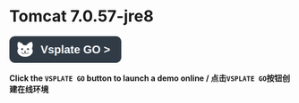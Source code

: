 # Tomcat 7.0.57-jre8

<a href="https://www.vsplate.com/?docker-compose=https://github.com/vsplate/dcenvs/tomcat/7.0.57-jre8"><img alt="VSPLATE GO" src="https://raw.githubusercontent.com/vsplate/images/master/vsgo_btn.png" width="200px"></a>

**Click the `VSPLATE GO` button to launch a demo online / 点击`VSPLATE GO`按钮创建在线环境**